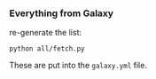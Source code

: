 ### Everything from Galaxy

re-generate the list:

```
python all/fetch.py
```

These are put into the `galaxy.yml` file.

